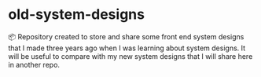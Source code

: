# old-system-designs

📦 Repository created to store and share some front end system designs that I made three years ago when I was learning about system designs. It will be useful to compare with my new system designs that I will share here in another repo.
